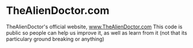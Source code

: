 # TheAlienDoctor.com
TheAlienDoctor's official website, www.TheAlienDoctor.com
This code is public so people can help us improve it, as well as learn from it (not that its particulary ground breaking or anything)
